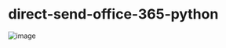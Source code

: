 # direct-send-office-365-python
![image](https://user-images.githubusercontent.com/72862222/188014772-6353bb86-e3c4-4931-a773-d3f10d9d0493.png)
